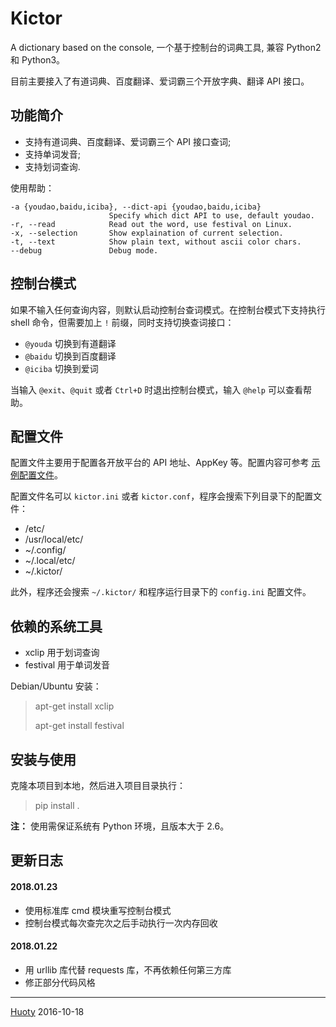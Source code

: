 Kictor
======

A dictionary based on the console, 一个基于控制台的词典工具, 兼容 Python2 和 Python3。

目前主要接入了有道词典、百度翻译、爱词霸三个开放字典、翻译 API 接口。

## 功能简介

- 支持有道词典、百度翻译、爱词霸三个 API 接口查词;
- 支持单词发音;
- 支持划词查询.

使用帮助：

```
-a {youdao,baidu,iciba}, --dict-api {youdao,baidu,iciba}
                      Specify which dict API to use, default youdao.
-r, --read            Read out the word, use festival on Linux.
-x, --selection       Show explaination of current selection.
-t, --text            Show plain text, without ascii color chars.
--debug               Debug mode.
```

## 控制台模式

如果不输入任何查询内容，则默认启动控制台查词模式。在控制台模式下支持执行 shell 命令，但需要加上 `!` 前缀，同时支持切换查词接口：

- `@youda` 切换到有道翻译
- `@baidu` 切换到百度翻译
- `@iciba` 切换到爱词

当输入 `@exit`、`@quit` 或者 `Ctrl+D` 时退出控制台模式，输入 `@help` 可以查看帮助。


## 配置文件

配置文件主要用于配置各开放平台的 API 地址、AppKey 等。配置内容可参考 [示例配置文件](config.example.ini)。

配置文件名可以 `kictor.ini` 或者 `kictor.conf`，程序会搜索下列目录下的配置文件：

- /etc/
- /usr/local/etc/
- ~/.config/
- ~/.local/etc/
- ~/.kictor/

此外，程序还会搜索 `~/.kictor/` 和程序运行目录下的 `config.ini` 配置文件。


## 依赖的系统工具

- xclip 用于划词查询
- festival 用于单词发音

Debian/Ubuntu 安装：

> apt-get install xclip
>
> apt-get install festival


## 安装与使用

克隆本项目到本地，然后进入项目目录执行：

> pip install .

**注：** 使用需保证系统有 Python 环境，且版本大于 2.6。


## 更新日志

#### 2018.01.23

- 使用标准库 cmd 模块重写控制台模式
- 控制台模式每次查完次之后手动执行一次内存回收

#### 2018.01.22

- 用 urllib 库代替 requests 库，不再依赖任何第三方库
- 修正部分代码风格

-------------
[Huoty](http://konghy.cn)   2016-10-18
